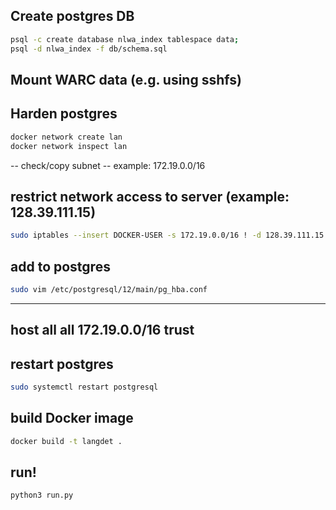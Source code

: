 ## Create postgres DB

```bash
psql -c create database nlwa_index tablespace data;
psql -d nlwa_index -f db/schema.sql
```

## Mount WARC data (e.g. using sshfs)

## Harden postgres

```bash
docker network create lan
docker network inspect lan
```

-- check/copy subnet
-- example: 172.19.0.0/16

## restrict network access to server (example: 128.39.111.15)

```bash
sudo iptables --insert DOCKER-USER -s 172.19.0.0/16 ! -d 128.39.111.15 -j DROP
```

## add to postgres

```bash
sudo vim /etc/postgresql/12/main/pg_hba.conf
```
---
host    all             all             172.19.0.0/16           trust
---

## restart postgres

```bash
sudo systemctl restart postgresql
```

## build Docker image
```bash
docker build -t langdet .
```

## run!
```bash
python3 run.py
```
